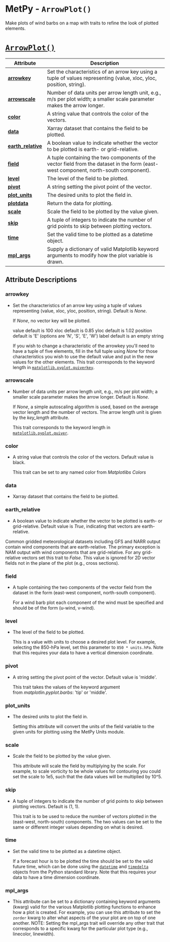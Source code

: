 # MetPy - `ArrowPlot()`

Make plots of wind barbs on a map with traits to refine the look of plotted elements.

# <a href="https://unidata.github.io/MetPy/latest/api/generated/metpy.plots.ArrowPlot.html" target="_blank">`ArrowPlot()`</a>
  | Attribute | Description |
  | - | - |
  | <a href="https://unidata.github.io/MetPy/latest/api/generated/metpy.plots.ArrowPlot.html#metpy.plots.ArrowPlot.arrowkey" target="_blank">**arrowkey**</a> | Set the characteristics of an arrow key using a tuple of values representing (value, xloc, yloc, position, string). |
  | <a href="https://unidata.github.io/MetPy/latest/api/generated/metpy.plots.ArrowPlot.html#metpy.plots.ArrowPlot.arrowscale" target="_blank">**arrowscale**</a> | Number of data units per arrow length unit, e.g., m/s per plot width; a smaller scale parameter makes the arrow longer. |
  | <a href="https://unidata.github.io/MetPy/latest/api/generated/metpy.plots.ArrowPlot.html#metpy.plots.ArrowPlot.color" target="_blank">**color**</a> | A string value that controls the color of the vectors. |
  | <a href="https://unidata.github.io/MetPy/latest/api/generated/metpy.plots.ArrowPlot.html#metpy.plots.ArrowPlot.data" target="_blank">**data**</a> | Xarray dataset that contains the field to be plotted. |
  | <a href="https://unidata.github.io/MetPy/latest/api/generated/metpy.plots.ArrowPlot.html#metpy.plots.ArrowPlot.earth_relative" target="_blank">**earth_relative**</a> | A boolean value to indicate whether the vector to be plotted is earth- or grid-relative. |
  | <a href="https://unidata.github.io/MetPy/latest/api/generated/metpy.plots.ArrowPlot.html#metpy.plots.ArrowPlot.field" target="_blank">**field**</a> | A tuple containing the two components of the vector field from the dataset in the form (east-west component, north-south component). |
  | <a href="https://unidata.github.io/MetPy/latest/api/generated/metpy.plots.ArrowPlot.html#metpy.plots.ArrowPlot.level" target="_blank">**level**</a> | The level of the field to be plotted. |
  | <a href="https://unidata.github.io/MetPy/latest/api/generated/metpy.plots.ArrowPlot.html#metpy.plots.ArrowPlot.pivot" target="_blank">**pivot**</a> | A string setting the pivot point of the vector. |
  | <a href="https://unidata.github.io/MetPy/latest/api/generated/metpy.plots.ArrowPlot.html#metpy.plots.ArrowPlot.plot_units" target="_blank">**plot_units**</a> | The desired units to plot the field in. |
  | <a href="https://unidata.github.io/MetPy/latest/api/generated/metpy.plots.ArrowPlot.html#metpy.plots.ArrowPlot.plotdata" target="_blank">**plotdata**</a> | Return the data for plotting. |
  | <a href="https://unidata.github.io/MetPy/latest/api/generated/metpy.plots.ArrowPlot.html#metpy.plots.ArrowPlot.scale" target="_blank">**scale**</a> | Scale the field to be plotted by the value given. |
  | <a href="https://unidata.github.io/MetPy/latest/api/generated/metpy.plots.ArrowPlot.html#metpy.plots.ArrowPlot.skip" target="_blank">**skip**</a> | A tuple of integers to indicate the number of grid points to skip between plotting vectors. |
  | <a href="https://unidata.github.io/MetPy/latest/api/generated/metpy.plots.ArrowPlot.html#metpy.plots.ArrowPlot.time" target="_blank">**time**</a> | Set the valid time to be plotted as a datetime object. |
  | <a href="https://unidata.github.io/MetPy/latest/api/generated/metpy.plots.ArrowPlot.html#metpy.plots.ArrowPlot.mpl_args" target="_blank">**mpl_args**</a> | Supply a dictionary of valid Matplotlib keyword arguments to modify how the plot variable is drawn. |

## Attribute Descriptions

### **arrowkey**
  * Set the characteristics of an arrow key using a tuple of values representing (value, xloc, yloc, position, string).
    Default is *None*.

    If *None*, no vector key will be plotted.

    value default is 100 xloc default is 0.85 yloc default is 1.02 position default is 'E'
    (options are 'N', 'S', 'E', 'W') label default is an empty string

    If you wish to change a characteristic of the arrowkey you'll need to have a tuple of five elements,
    fill in the full tuple using *None* for those characteristics you wish to use the default value and
    put in the new values for the other elements. This trait corresponds to the keyword length in
    <a href="https://matplotlib.org/stable/api/_as_gen/matplotlib.pyplot.quiverkey.html#matplotlib.pyplot.quiverkey " target="_blank">`matplotlib.pyplot.quiverkey`</a>.

### **arrowscale**
  * Number of data units per arrow length unit, e.g., m/s per plot width; a smaller scale parameter makes
    the arrow longer. Default is *None*.

    If *None*, a simple autoscaling algorithm is used, based on the average vector length and the number of
    vectors. The arrow length unit is given by the *key_length* attribute.

    This trait corresponds to the keyword length in
    <a href="https://matplotlib.org/stable/api/_as_gen/matplotlib.pyplot.quiver.html#matplotlib.pyplot.quiver " target="_blank">`matplotlib.pyplot.quiver`</a>.

### **color**
  * A string value that controls the color of the vectors. Default value is black.

    This trait can be set to any named color from *Matplotlibs Colors*

### **data**
  * Xarray dataset that contains the field to be plotted.

### **earth_relative**
  * A boolean value to indicate whether the vector to be plotted is earth- or grid-relative.
    Default value is *True*, indicating that vectors are earth-relative.

   Common gridded meteorological datasets including GFS and NARR output contain wind components
   that are earth-relative. The primary exception is NAM output with wind components that are grid-relative.
   For any grid-relative vectors set this trait to *False*. This value is ignored for 2D vector fields not
   in the plane of the plot (e.g., cross sections).

### **field**
  * A tuple containing the two components of the vector field from the dataset in the form (east-west component, north-south component).

    For a wind barb plot each component of the wind must be specified and should be of the form (u-wind, v-wind).

### **level**
  * The level of the field to be plotted.

    This is a value with units to choose a desired plot level. For example, selecting the
    850-hPa level, set this parameter to `850 * units.hPa`. Note that this requires your
    data to have a vertical dimension coordinate.

### **pivot**
  * A string setting the pivot point of the vector. Default value is 'middle'.

    This trait takes the values of the keyword argument from *matplotlin.pyplot.barbs*: 'tip' or 'middle'.

### **plot_units**
  * The desired units to plot the field in.

    Setting this attribute will convert the units of the field variable to the given units for plotting using the MetPy Units module.

### **scale**
  * Scale the field to be plotted by the value given.

    This attribute will scale the field by multiplying by the scale. For example, to scale
    vorticity to be whole values for contouring you could set the scale to 1e5, such that
    the data values will be multiplied by 10^5.

### **skip**
  * A tuple of integers to indicate the number of grid points to skip between plotting vectors. Default is (1, 1).

    This trait is to be used to reduce the number of vectors plotted in the (east-west, north-south)
    components. The two values can be set to the same or different integer values depending on what is desired.

### **time**
  * Set the valid time to be plotted as a datetime object.

    If a forecast hour is to be plotted the time should be set to the valid future time, which can be done using the
    <a href="https://docs.python.org/3/library/datetime.html#datetime.datetime" target="_blank">`datetime`</a> and
    <a href="https://docs.python.org/3/library/datetime.html#datetime.timedelta" target="_blank">`timedelta`</a>
    objects from the Python standard library. Note that this requires your data to have a time dimension coordinate.

### **mpl_args**
  * This attribute can be set to a dictionary containing keyword arguments (kwarg)
    valid for the various Matplotlib plotting functions to enhance how a plot is
    created. For example, you can use this attribute to set the `zorder` kwarg to
    alter what aspects of the your plot are on top of one another. NOTE: Setting
    the mpl_args trait will override any other trait that corresponds to a specific
    kwarg for the particular plot type (e.g., linecolor, linewidth).
